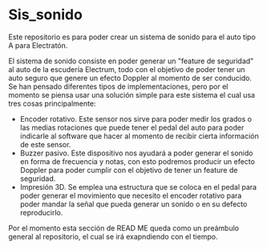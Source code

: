 # Sis_sonido
Este repositorio es para poder crear un sistema de sonido para el auto tipo A para Electratón.

El sistema de sonido consiste en poder generar un "feature de seguridad" al auto de la escudería Electrum, todo con el objetivo de poder tener un auto seguro que genere un efecto Doppler al momento de ser conducido. 
Se han pensado diferentes tipos de implementaciones, pero por el momento se piensa usar una solución simple para este sistema el cual usa tres cosas principalmente:
  - Encoder rotativo. Este sensor nos sirve para poder medir los grados o las medias rotaciones que puede tener el pedal del auto para poder indicarle al software que hacer al momento de recibir cierta información de este sensor.
  - Buzzer pasivo. Este dispositivo nos ayudará a poder generar el sonido en forma de frecuencia y notas, con esto podremos producir un efecto Doppler para poder cumplir con el objetivo de tener un feature de seguridad.
  - Impresión 3D. Se emplea una estructura que se coloca en el pedal para poder generar el movimiento que necesito el encoder rotativo para poder mandar la señal que pueda generar un sonido o en su defecto reproducirlo.

Por el momento esta sección de READ ME queda como un preámbulo general al repositorio, el cual se irá exapndiendo con el tiempo.
